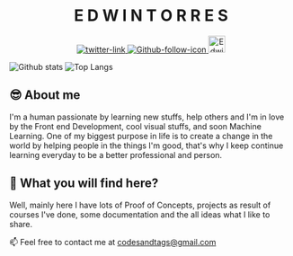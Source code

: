 <h1 align="center">E D W I N      T O R R E S</h1>

<div align="center">
   <!-- Twitter -->
   <a href="https://twitter.com/codesandtags">
      <img src="https://img.shields.io/twitter/follow/codesandtags?label=follow%20me&style=social"
         alt="twitter-link" />
  </a>  
   
   <!-- Github -->
   <a href="https://github.com/codesandtags">
      <img src="https://img.shields.io/github/followers/codesandtags?label=codesandtags&style=social"
         alt="Github-follow-icon" />
   </a>
   
   <!-- DEV profile -->
   <a href="https://dev.to/codesandtags">
      <img src="https://d2fltix0v2e0sb.cloudfront.net/dev-badge.svg" alt="Edwin Torres's DEV Profile" height="30" width="30">
   </a>
</div>


![Github stats](https://github-readme-stats.vercel.app/api?username=codesandtags&show_icons=true&theme=radical&hide=stars&include_all_commits=true)
![Top Langs](https://github-readme-stats.vercel.app/api/top-langs/?username=codesandtags&layout=compact)


## 😎 About me

I'm a human passionate by learning new stuffs, help others and I'm in love by the Front end Development, cool visual stuffs, and soon Machine Learning. One of my biggest purpose in life is to create a change in the world by helping people in the things I'm good, that's why I keep continue learning everyday to be a better professional and person.


## 🤔 What you will find here?

Well, mainly here I have lots of Proof of Concepts, projects as result of courses I've done, some documentation and the all ideas what I like to share.


📫 Feel free to contact me at codesandtags@gmail.com
